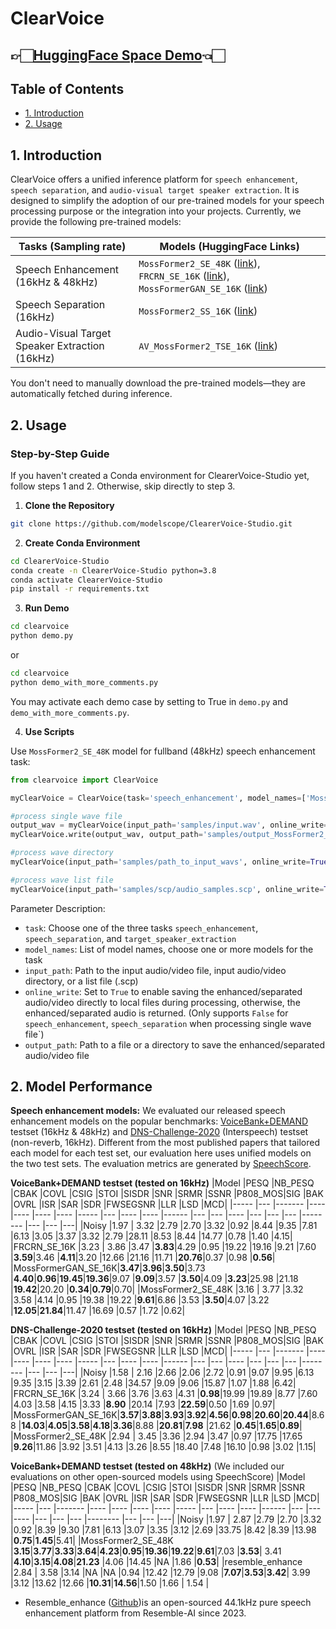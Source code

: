 # ClearVoice

## 👉🏻[HuggingFace Space Demo](https://huggingface.co/spaces/alibabasglab/ClearVoice)👈🏻

## Table of Contents

- [1. Introduction](#1-introduction)
- [2. Usage](#2-usage)

## 1. Introduction

ClearVoice offers a unified inference platform for `speech enhancement`, `speech separation`, and `audio-visual target speaker extraction`. It is designed to simplify the adoption of our pre-trained models for your speech processing purpose or the integration into your projects. Currently, we provide the following pre-trained models:

| Tasks (Sampling rate) | Models (HuggingFace Links)|
|-------|--------------------------|
|Speech Enhancement (16kHz & 48kHz)| `MossFormer2_SE_48K` ([link](https://huggingface.co/alibabasglab/MossFormer2_SE_48K)), `FRCRN_SE_16K` ([link](https://huggingface.co/alibabasglab/FRCRN_SE_16K)), `MossFormerGAN_SE_16K` ([link](https://huggingface.co/alibabasglab/MossFormerGAN_SE_16K)) | 
|Speech Separation (16kHz)|`MossFormer2_SS_16K` ([link](https://huggingface.co/alibabasglab/MossFormer2_SS_16K))|
|Audio-Visual Target Speaker Extraction (16kHz)|`AV_MossFormer2_TSE_16K` ([link](https://huggingface.co/alibabasglab/AV_MossFormer2_TSE_16K))|

You don't need to manually download the pre-trained models—they are automatically fetched during inference.

## 2. Usage

### Step-by-Step Guide

If you haven't created a Conda environment for ClearerVoice-Studio yet, follow steps 1 and 2. Otherwise, skip directly to step 3.

1. **Clone the Repository**

``` sh
git clone https://github.com/modelscope/ClearerVoice-Studio.git
```

2. **Create Conda Environment**

``` sh
cd ClearerVoice-Studio
conda create -n ClearerVoice-Studio python=3.8
conda activate ClearerVoice-Studio
pip install -r requirements.txt
```

3. **Run Demo**

``` sh
cd clearvoice
python demo.py
```

or 

``` sh
cd clearvoice
python demo_with_more_comments.py
```

You may activate each demo case by setting to True in `demo.py` and `demo_with_more_comments.py`.

4. **Use Scripts**

Use `MossFormer2_SE_48K` model for fullband (48kHz) speech enhancement task:

```python
from clearvoice import ClearVoice

myClearVoice = ClearVoice(task='speech_enhancement', model_names=['MossFormer2_SE_48K'])

#process single wave file
output_wav = myClearVoice(input_path='samples/input.wav', online_write=False)
myClearVoice.write(output_wav, output_path='samples/output_MossFormer2_SE_48K.wav')

#process wave directory
myClearVoice(input_path='samples/path_to_input_wavs', online_write=True, output_path='samples/path_to_output_wavs')

#process wave list file
myClearVoice(input_path='samples/scp/audio_samples.scp', online_write=True, output_path='samples/path_to_output_wavs_scp')
```

Parameter Description:
- `task`: Choose one of the three tasks `speech_enhancement`, `speech_separation`, and `target_speaker_extraction`
- `model_names`: List of model names, choose one or more models for the task
- `input_path`: Path to the input audio/video file, input audio/video directory, or a list file (.scp) 
- `online_write`: Set to `True` to enable saving the enhanced/separated audio/video directly to local files during processing, otherwise, the enhanced/separated audio is returned. (Only supports `False` for `speech_enhancement`, `speech_separation` when processing single wave file`)
- `output_path`: Path to a file or a directory to save the enhanced/separated audio/video file

## 2. Model Performance

**Speech enhancement models:**
We evaluated our released speech enhancement models on the popular benchmarks: [VoiceBank+DEMAND](https://paperswithcode.com/dataset/demand) testset (16kHz & 48kHz) and [DNS-Challenge-2020](https://paperswithcode.com/dataset/deep-noise-suppression-2020) (Interspeech) testset (non-reverb, 16kHz). Different from the most published papers that tailored each model for each test set, our evaluation here uses unified models on the two test sets. The evaluation metrics are generated by [SpeechScore](https://github.com/modelscope/ClearerVoice-Studio/tree/main/speechscore).

**VoiceBank+DEMAND testset (tested on 16kHz)**
|Model               |PESQ    |NB_PESQ |CBAK    |COVL    |CSIG    |STOI    |SISDR    |SNR      |SRMR    |SSNR    |P808_MOS|SIG     |BAK     |OVRL    |ISR      |SAR      |SDR      |FWSEGSNR |LLR     |LSD     |MCD|
|-----               |---     |------- |----    |----    |----    |----    |-----    |---      |----    |----    |------  |---     |---     |----    |---      |---      |---      |-------- |---     |---     |---|
|Noisy               |1.97    | 3.32   |2.79    |2.70    |3.32    |0.92    |8.44     |9.35     |7.81    |6.13    |3.05    |3.37    |3.32    |2.79    |28.11    |8.53     |8.44     |14.77    |0.78    |1.40    |4.15|
|FRCRN_SE_16K        |3.23    | 3.86   |3.47    |**3.83**|4.29    |0.95    |19.22    |19.16    |9.21    |7.60    |**3.59**|3.46    |**4.11**|3.20    |12.66    |21.16    |11.71    |**20.76**|0.37    |0.98    |**0.56**|
|MossFormerGAN_SE_16K|**3.47**|**3.96**|**3.50**|3.73    |**4.40**|**0.96**|**19.45**|**19.36**|9.07    |**9.09**|3.57    |**3.50**|4.09    |**3.23**|25.98    |21.18    |**19.42**|20.20    |**0.34**|**0.79**|0.70|
|MossFormer2_SE_48K  |3.16    | 3.77   |3.32    |3.58    |4.14    |0.95    |19.38    |19.22    |**9.61**|6.86    |3.53    |**3.50**|4.07    |3.22    |**12.05**|**21.84**|11.47    |16.69    |0.57    |1.72    |0.62|

**DNS-Challenge-2020 testset (tested on 16kHz)**
|Model               |PESQ    |NB_PESQ |CBAK    |COVL    |CSIG    |STOI    |SISDR    |SNR      |SRMR    |SSNR    |P808_MOS|SIG     |BAK     |OVRL    |ISR      |SAR      |SDR      |FWSEGSNR |LLR     |LSD     |MCD|
|-----               |---     |------- |----    |----    |----    |----    |-----    |---      |----    |----    |------  |---     |---     |----    |---      |---      |---      |-------- |---     |---     |---|
|Noisy               |1.58    | 2.16   |2.66    |2.06    |2.72    |0.91    |9.07     |9.95     |6.13    |9.35    |3.15    |3.39    |2.61    |2.48    |34.57    |9.09     |9.06     |15.87    |1.07    |1.88    |6.42|
|FRCRN_SE_16K        |3.24    | 3.66   |3.76    |3.63    |4.31    |**0.98**|19.99    |19.89    |8.77    |7.60    |4.03    |3.58    |4.15    |3.33    |**8.90** |20.14    |7.93     |**22.59**|0.50    |1.69    |0.97|
|MossFormerGAN_SE_16K|**3.57**|**3.88**|**3.93**|**3.92**|**4.56**|**0.98**|**20.60**|**20.44**|8.68    |**14.03**|**4.05**|**3.58**|**4.18**|**3.36**|8.88    |**20.81**|**7.98** |21.62    |**0.45**|**1.65**|**0.89**|
|MossFormer2_SE_48K  |2.94    | 3.45   |3.36    |2.94    |3.47    |0.97    |17.75    |17.65    |**9.26**|11.86    |3.92   |3.51    |4.13    |3.26    |8.55     |18.40    |7.48     |16.10    |0.98    |3.02    |1.15|

**VoiceBank+DEMAND testset (tested on 48kHz)** (We included our evaluations on other open-sourced models using SpeechScore)
|Model               |PESQ    |NB_PESQ |CBAK    |COVL    |CSIG    |STOI    |SISDR    |SNR      |SRMR    |SSNR    |P808_MOS|SIG     |BAK     |OVRL    |ISR      |SAR      |SDR      |FWSEGSNR |LLR     |LSD     |MCD|
|-----               |---     |------- |----    |----    |----    |----    |-----    |---      |----    |----    |------  |---     |---     |----    |---      |---      |---      |-------- |---     |---     |---|
|Noisy               |1.97    | 2.87   |2.79    |2.70    |3.32    |0.92    |8.39     |9.30     |7.81    |6.13    |3.07    |3.35    |3.12    |2.69    |33.75    |8.42     |8.39     |13.98    |**0.75**|**1.45**|5.41|
|MossFormer2_SE_48K  |**3.15**|**3.77**|**3.33**|**3.64**|**4.23**|**0.95**|**19.36**|**19.22**|**9.61**|7.03    |**3.53**|  3.41  |**4.10**|**3.15**|**4.08**|**21.23** |4.06     |14.45    |NA      |1.86    |**0.53**|
|resemble_enhance    |2.84    | 3.58   |3.14    |NA      |NA      |0.94    |12.42    |12.79    |9.08    |**7.07**|**3.53**|**3.42**|  3.99  |3.12    |13.62    |12.66    |**10.31**|**14.56**|1.50    |1.66    |  1.54  |

- Resemble_enhance ([Github](https://github.com/resemble-ai/resemble-enhance))is an open-sourced 44.1kHz pure speech enhancement platform from Resemble-AI since 2023.  
